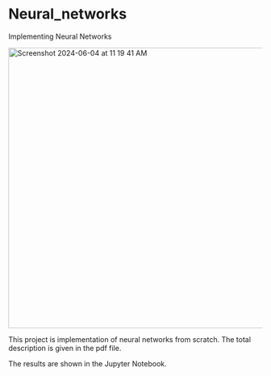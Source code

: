 # Neural_networks
Implementing Neural Networks

<img width="556" alt="Screenshot 2024-06-04 at 11 19 41 AM" src="https://github.com/ChiranjeeviChennoju/Neural_networks/assets/164058790/b7532b4b-a33d-4edc-8973-42e0c548a657">

This project is implementation of neural networks from scratch. The total description is given in the pdf file.

The results are shown in the Jupyter Notebook.

